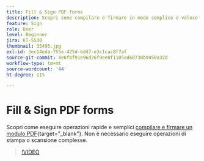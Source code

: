 ```yaml
---
title: Fill & Sign PDF forms
description: Scopri come compilare e firmare in modo semplice e veloce un modulo PDF
feature: Sign
role: User
level: Beginner
jira: KT-5530
thumbnail: 35495.jpg
exl-id: 3ec14eda-755e-425d-bdd7-e3c1cac8f7af
source-git-commit: 4e6fbf91e96d26f9ee8f1105ad68738b9450a32d
workflow-type: tm+mt
source-wordcount: '44'
ht-degree: 11%

---
```


# Fill &amp; Sign PDF forms

Scopri come eseguire operazioni rapide e semplici [compilare e firmare un modulo PDF](https://www.adobe.com/it/acrobat/online/sign-pdf.html){target="_blank"}. Non è necessario eseguire operazioni di stampa o scansione complesse.

>[!VIDEO](https://video.tv.adobe.com/v/35495?quality=12&learn=on&hidetitle=true)
